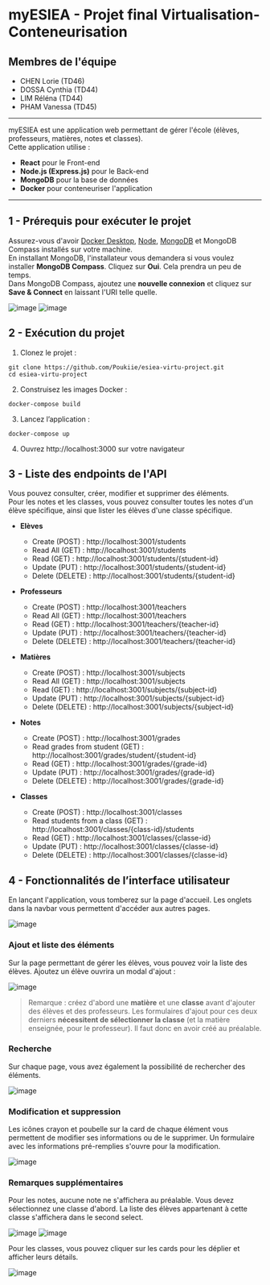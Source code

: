 # myESIEA - Projet final Virtualisation-Conteneurisation

## Membres de l'équipe
- CHEN Lorie (TD46)
- DOSSA Cynthia (TD44)
- LIM Réléna (TD44)
- PHAM Vanessa (TD45)

---

myESIEA est une application web permettant de gérer l'école (élèves, professeurs, matières, notes et classes). \
Cette application utilise :
- **React** pour le Front-end
- **Node.js (Express.js)** pour le Back-end
- **MongoDB** pour la base de données
- **Docker** pour conteneuriser l'application

---

## 1 - Prérequis pour exécuter le projet

Assurez-vous d'avoir [Docker Desktop](https://www.docker.com/products/docker-desktop/), [Node](https://nodejs.org/fr), [MongoDB](https://www.mongodb.com/try/download/community) et MongoDB Compass installés sur votre machine. \
En installant MongoDB, l'installateur vous demandera si vous voulez installer **MongoDB Compass**. Cliquez sur **Oui**. Cela prendra un peu de temps. \
Dans MongoDB Compass, ajoutez une **nouvelle connexion** et cliquez sur **Save & Connect** en laissant l'URI telle quelle.

![image](https://github.com/user-attachments/assets/f21d5e2a-ee7c-411c-9c69-b2d683f7b666)
![image](https://github.com/user-attachments/assets/29e92dc8-a6bb-4992-8bee-f2933739cf16)

## 2 - Exécution du projet

1. Clonez le projet :
```
git clone https://github.com/Poukiie/esiea-virtu-project.git
cd esiea-virtu-project
```

2. Construisez les images Docker :
```
docker-compose build
```

3. Lancez l’application :
```
docker-compose up
```

4. Ouvrez http://localhost:3000 sur votre navigateur

## 3 - Liste des endpoints de l'API
Vous pouvez consulter, créer, modifier et supprimer des éléments. \
Pour les notes et les classes, vous pouvez consulter toutes les notes d'un élève spécifique, ainsi que lister les élèves d'une classe spécifique.

- **Elèves**
  - Create (POST) : http://localhost:3001/students
  - Read All (GET) : http://localhost:3001/students
  - Read (GET) : http://localhost:3001/students/{student-id}
  - Update (PUT) : http://localhost:3001/students/{student-id}
  - Delete (DELETE) : http://localhost:3001/students/{student-id}
  
- **Professeurs**
  - Create (POST) : http://localhost:3001/teachers
  - Read All (GET) : http://localhost:3001/teachers
  - Read (GET) : http://localhost:3001/teachers/{teacher-id}
  - Update (PUT) : http://localhost:3001/teachers/{teacher-id}
  - Delete (DELETE) : http://localhost:3001/teachers/{teacher-id}
  
- **Matières**
  - Create (POST) : http://localhost:3001/subjects
  - Read All (GET) : http://localhost:3001/subjects
  - Read (GET) : http://localhost:3001/subjects/{subject-id}
  - Update (PUT) : http://localhost:3001/subjects/{subject-id}
  - Delete (DELETE) : http://localhost:3001/subjects/{subject-id}
  
- **Notes**
  - Create (POST) : http://localhost:3001/grades
  - Read grades from student (GET) : http://localhost:3001/grades/student/{student-id}
  - Read (GET) : http://localhost:3001/grades/{grade-id}
  - Update (PUT) : http://localhost:3001/grades/{grade-id}
  - Delete (DELETE) : http://localhost:3001/grades/{grade-id}
  
- **Classes**
  - Create (POST) : http://localhost:3001/classes
  - Read students from a class (GET) : http://localhost:3001/classes/{class-id}/students
  - Read (GET) : http://localhost:3001/classes/{classe-id}
  - Update (PUT) : http://localhost:3001/classes/{classe-id}
  - Delete (DELETE) : http://localhost:3001/classes/{classe-id}

## 4 - Fonctionnalités de l’interface utilisateur
En lançant l'application, vous tomberez sur la page d'accueil. Les onglets dans la navbar vous permettent d'accéder aux autres pages.

![image](https://github.com/user-attachments/assets/b0037548-fbaa-4cca-b2bf-30bda6fe8424)

### Ajout et liste des éléments

Sur la page permettant de gérer les élèves, vous pouvez voir la liste des élèves.
Ajoutez un élève ouvrira un modal d'ajout :

![image](https://github.com/user-attachments/assets/ae8736b4-9366-4135-9a3f-8f7805de7625)

> Remarque : créez d'abord une **matière** et une **classe** avant d'ajouter des élèves et des professeurs. Les formulaires d'ajout pour ces deux derniers **nécessitent de sélectionner la classe** (et la matière enseignée, pour le professeur). Il faut donc en avoir créé au préalable.

### Recherche

Sur chaque page, vous avez également la possibilité de rechercher des éléments.

![image](https://github.com/user-attachments/assets/4c2e5a3f-8620-4d03-b9fb-36d4694eb407)

### Modification et suppression

Les icônes crayon et poubelle sur la card de chaque élément vous permettent de modifier ses informations ou de le supprimer. Un formulaire avec les informations pré-remplies s'ouvre pour la modification.

![image](https://github.com/user-attachments/assets/20ed7552-03df-4183-ab5d-6d7badd22b75)

### Remarques supplémentaires

Pour les notes, aucune note ne s'affichera au préalable. Vous devez sélectionnez une classe d'abord. La liste des élèves appartenant à cette classe s'affichera dans le second select.

![image](https://github.com/user-attachments/assets/19e4e356-ae39-46dc-9c72-c709182fa5d0)
![image](https://github.com/user-attachments/assets/43518eb0-3535-4556-be3a-1845a38e4138)

Pour les classes, vous pouvez cliquer sur les cards pour les déplier et afficher leurs détails.

![image](https://github.com/user-attachments/assets/bb7d428d-9eec-4752-96ca-49c345d46c65)
